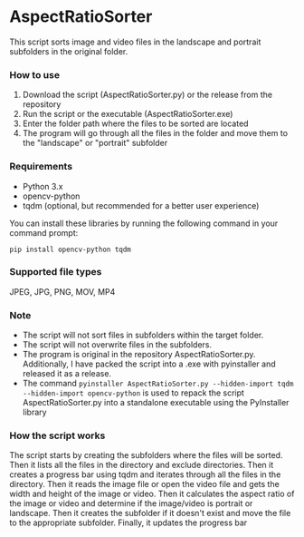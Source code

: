 # AspectRatioSorter

This script sorts image and video files in the landscape and portrait subfolders in the original folder.

### How to use
1. Download the script (AspectRatioSorter.py) or the release from the repository
2. Run the script or the executable (AspectRatioSorter.exe)
3. Enter the folder path where the files to be sorted are located
4. The program will go through all the files in the folder and move them to the "landscape" or "portrait" subfolder

### Requirements
- Python 3.x
- opencv-python
- tqdm (optional, but recommended for a better user experience)

You can install these libraries by running the following command in your command prompt:

    pip install opencv-python tqdm

### Supported file types
 JPEG, JPG, PNG, MOV, MP4

### Note
- The script will not sort files in subfolders within the target folder.
- The script will not overwrite files in the subfolders.
- The program is original in the repository AspectRatioSorter.py. Additionally, I have packed the script into a .exe with pyinstaller and released it as a release.
- The command `pyinstaller AspectRatioSorter.py --hidden-import tqdm --hidden-import opencv-python` is used to repack the script AspectRatioSorter.py into a standalone executable using the PyInstaller library

### How the script works
The script starts by creating the subfolders where the files will be sorted. Then it lists all the files in the directory and exclude directories. Then it creates a progress bar using tqdm and iterates through all the files in the directory. Then it reads the image file or open the video file and gets the width and height of the image or video. Then it calculates the aspect ratio of the image or video and determine if the image/video is portrait or landscape. Then it creates the subfolder if it doesn't exist and move the file to the appropriate subfolder. Finally, it updates the progress bar
